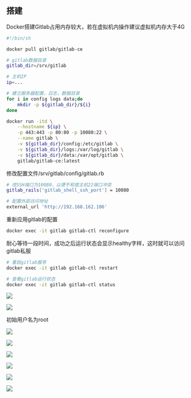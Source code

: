 <!--
 * @Description: 
 * @Version: 1.0
 * @Author: DaLao
 * @Email: dalao_li@163.com
 * @Date: 2021-04-20 20:16:43
 * @LastEditors: DaLao
 * @LastEditTime: 2022-01-12 19:32:57
-->

## 搭建

Docker搭建Gitlab占用内存较大，若在虚拟机内操作建议虚拟机内存大于4G

```sh
#!/bin/sh

docker pull gitlab/gitlab-ce

# gitlab数据目录
gitlab_dir=/srv/gitlab

# 主机IP
ip=...

# 建立服务器配置，日志，数据目录
for i in config logs data;do 
    mkdir -p ${gitlab_dir}/${i}
done

docker run -itd \
    --hostname ${ip} \
    -p 443:443 -p 80:80 -p 10080:22 \
    --name gitlab \
    -v ${gitlab_dir}/config:/etc/gitlab \
    -v ${gitlab_dir}/logs:/var/log/gitlab \
    -v ${gitlab_dir}/data:/var/opt/gitlab \
    gitlab/gitlab-ce:latest
```

修改配置文件/srv/gitlab/config/gitlab.rb

```sh
# 改SSH端口为10080，以便不和宿主机22端口冲突
gitlab_rails['gitlab_shell_ssh_port'] = 10080

# 配置外部访问地址 
external_url 'http://192.168.162.106'
```

重新应用gitlab的配置

```sh
docker exec -it gitlab gitlab-ctl reconfigure
```

耐心等待一段时间，成功之后运行状态会显示healthy字样，这时就可以访问gitlab私服


```sh
# 重启gitlab服务
docker exec -it gitlab gitlab-ctl restart

# 查看gitlab运行状态
docker exec -it gitlab gitlab-ctl status
```
![](https://cdn.hurra.ltd/img/20210319153023.png)

![](https://cdn.hurra.ltd/img/20210319173035.png)

初始用户名为root

![](https://cdn.hurra.ltd/img/20210319173322.png)

![](https://cdn.hurra.ltd/img/20210319173621.png)

![](https://cdn.hurra.ltd/img/20210319173747.png)

![](https://cdn.hurra.ltd/img/20210319174441.png)

![](https://cdn.hurra.ltd/img/20210319174746.png)

![](https://cdn.hurra.ltd/img/20210319175142.png)

